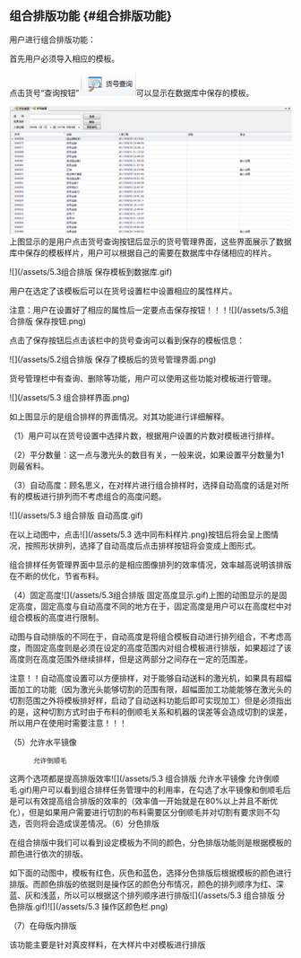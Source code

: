 ## 组合排版功能 {#组合排版功能}

用户进行组合排版功能：

首先用户必须导入相应的模板。

点击货号“查询按钮”![](/assets/货号查询按钮.png)可以显示在数据库中保存的模板。

![](/assets/货号管理界面.png)上图显示的是用户点击货号查询按钮后显示的货号管理界面，这些界面展示了数据库中保存的模板样片，用户可以根据自己的需要在数据库中存储相应的样片。

![](/assets/5.3组合排版 保存模板到数据库.gif)

用户在选定了该模板后可以在货号设置栏中设置相应的属性样片。

注意：用户在设置好了相应的属性后一定要点击保存按钮！！！![](/assets/5.3组合排版 保存按钮.png)

点击了保存按钮后点击该栏中的货号查询可以看到保存的模板信息：

![](/assets/5.2组合排版 保存了模板后的货号管理界面.png)

货号管理栏中有查询、删除等功能，用户可以使用这些功能对模板进行管理。

![](/assets/5.3 组合排样界面.png)

如上图显示的是组合排样的界面情况。对其功能进行详细解释。

（1）用户可以在货号设置中选择片数，根据用户设置的片数对模板进行排样。

（2）平分数量：这一点与激光头的数目有关，一般来说，如果设置平分数量为1则最省料。

（3）自动高度：顾名思义，在对样片进行组合排样时，选择自动高度的话是对所有的模板进行排列而不考虑组合的高度问题。

![](/assets/5.3 组合排版 自动高度.gif)

在以上动图中，点击![](/assets/5.3 选中同布料样片.png)按钮后将会呈上图情况，按照形状排列，选择了自动高度后点击排样按钮将会变成上图形式。

组合排样任务管理界面中显示的是相应图像排列的效率情况，效率越高说明该排版在不断的优化，节省布料。

（4）固定高度![](/assets/5.3组合排版 固定高度显示.gif)上图的动图显示的是固定高度，固定高度与自动高度不同的地方在于，固定高度是用户可以在高度栏中对组合模板的高度进行限制。

动图与自动排版的不同在于，自动高度是将组合模板自动进行排列组合，不考虑高度，而固定高度则是必须在设定的高度范围内对组合模板进行排版，如果超过了该高度则在高度范围外继续排样，但是这两部分之间存在一定的范围差。

注意！！自动高度设置可以方便排样，对于能够自动送料的激光机，如果具有超幅面加工的功能（因为激光头能够切割的范围有限，超幅面加工功能能够在激光头的切割范围之外将模板排好样，启动了自动送料功能后即可实现加工）但是必须指出的是，这种切割方式时由于布料的倒顺毛关系和机器的误差等会造成切割的误差，所以用户在使用时需要注意！！！

（5）允许水平镜像

          允许倒顺毛

这两个选项都是提高排版效率![](/assets/5.3 组合排版 允许水平镜像 允许倒顺毛.gif)用户可以看到组合排样任务管理中的利用率，在勾选了水平镜像和倒顺毛后是可以有效提高组合排版的效率的（效率值一开始就是在80%以上并且不断优化），但是如果用户需要进行切割的布料需要区分倒顺毛并对切割有要求则不勾选，否则将会造成误差情况。（6）分色排版

在组合排版中我们可以看到设定模板为不同的颜色，分色排版功能则是根据模板的颜色进行依次的排版。

如下面的动图中，模板有红色，灰色和蓝色，选择分色排版后根据模板的颜色进行排版。而颜色排版的依据则是操作区的颜色分布情况，颜色的排列顺序为红、深蓝、灰和浅蓝，所以可以根据这个排列顺序进行排版![](/assets/5.3 组合排版 分色排版.gif)![](/assets/5.3 操作区颜色栏.png)

（7）在母版内排版

该功能主要是针对真皮样料，在大样片中对模板进行排版





